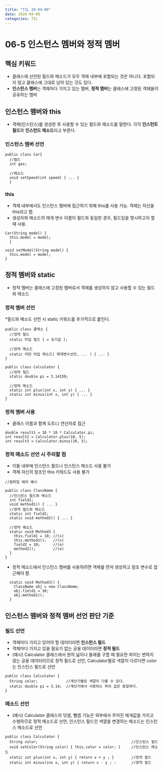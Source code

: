 ```yaml
---
title: "TIL 20-04-08"
date: 2020-04-08
categories: TIL
---
```


# 06-5 인스턴스 멤버와 정적 멤버
## 핵심 키워드
* 클래스에 선언된 필드와 메소드가 모두 객체 내부에 포함되는 것은 아니다. 포함되지 않고 클래스에 그대로 남아 있는 것도 있다.
* **인스턴스 멤버**는 객체마다 가지고 있는 멤버, **정적 멤버**는 클래스에 고정된 객체들이 공유하는 멤버

## 인스턴스 멤버와 this
* 객체(인스턴스)를 생성한 후 사용할 수 있는 필드와 메소드를 말한다. 각각 **인스턴트 필드**와 **인스턴드 메소드**라고 부른다.

### 인스턴스 멤버 선언

```
public class Car{
  //필드
  int gas;
  
  //메소드
  void setSpeed(int speed) { ... }
  }
```

### this
* 객체 내부에서도 인스턴스 멤버에 접근하기 위해 this를 사용 가능. 객체는 자신을 this라고 함.
* 생성자와 메소드의 매개 변수 이름이 필드와 동일한 경우, 필드임을 명시하고자 할 때 사용.

```
Car(String model) {
  this.model = model;
  }
  
void setModel(String model) {
  this.model = model;
}
```

## 정적 멤버와 static
* 정적 멤버는 클래스에 고정된 멤버로서 객체를 생성하지 않고 사용할 수 있는 필드와 메소드

### 정적 멤버 선언
*필드와 메소드 선언 시 static 키워드를 추가적으로 붙인다.

```
public class 클래스 {
  //정적 필드
  static 타입 필드 [ = 초기값 ];
  
  //정적 메소드
  static 리턴 타입 메소드( 매개변수선언, ... ) { ... }
}
```

```
public class Calculator {
  //정적 필드
  static double pi = 3.14159;
  
  //정적 메소드
  static int plus(int x, int y) { ... }
  static int minus(int x, int y) { ... }
}
```

### 정적 멤버 사용
* 클래스 이름과 함께 도트(.) 연산자로 접근

```
double result1 = 10 * 10 * Calculator.pi;
int result2 = Calculator.plus(10, 5);
int result3 = Calculator.minus(10, 5);
```

### 정적 메소드 선언 시 주의할 점
* 이들 내부에 인스턴스 필드나 인스턴스 메소드 사용 불가
* 객체 자신의 참조인 this 키워드도 사용 불가

```
//컴파일 에러 예시

public class ClassName {
  //인스턴스 필드와 메소드
  int field1;
  void method1() { ... }
  //정적 필드와 메소드
  static int field2;
  static void method2() { ... }
  
  //정적 메소드
  static void Method3 {
    this.field1 = 10; //(x)
    this.method1();   //(x)
    field2 = 10;      //(o)
    method2();        //(o)
  }
}
```

*  정적 메소드에서 인스턴스 멤버를 사용하려면 객체를 먼저 생성하고 참조 변수로 접근해야 함.

```
  static void Method3() {
    ClassName obj = new ClassName;
    obj.field1 = 10;
    obj.method1();
  }
```

## 인스턴스 멤버와 정적 멤버 선언 판단 기준
### 필드 선언 
* 객체마다 가지고 있어야 할 데이터라면 **인스턴스 필드**
* 객체마다 가지고 있을 필요가 없는 공용 데이터라면 **정적 필드**
* (예시) Calculator 클래스에서 원의 넓이나 둘레를 구할 때 필요한 파이는 변하지 않는 공용 데이터이므로 정적 필드로 선언, Calculator별로 색깔이 다르다면 color는 인스턴스 필드로 선언 

```
public class Calculator {
  String color;             //계산기별로 색깔이 다를 수 있다.
  static double pi = 3.14;  //계산기에서 사용하는 파이 값은 동일하다.
} 
```

### 메소드 선언
* (예시) Calculator 클래스의 덧셈, 뺄셈 기능은 외부에서 주어진 매개값을 가지고 수행하므로 정적 메소드로 선언, 인스턴스 필드인 색깔을 변경하는 메소드는 인스턴스 메소드로 선언

```
public class Calculator {
  String color;                                           //인스턴스 필드
  void setColor(String color) { this.color = color; }     //인스턴스 메소드
  static int plus(int x, int y) { return x + y ; }        //정적 필드
  static int minus(inx x, int y) { return x - y ; :       //정적 필드
```

